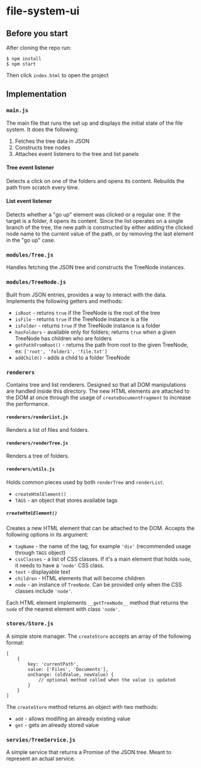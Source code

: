 # file-system-ui

## Before you start

After cloning the repo run:

```
$ npm install
$ npm start
```

Then click `index.html` to open the project

## Implementation

### `main.js`

The main file that runs the set up and displays the initial state of the file system. It does the following:

1. Fetches the tree data in JSON
2. Constructs tree nodes
3. Attaches event listeners to the tree and list panels

#### Tree event listener

Detects a click on one of the folders and opens its content. Rebuilds the path from scratch every time.

#### List event listener

Detects whether a "go up" element was clicked or a regular one. If the target is a folder, it opens its content. Since the list operates on a single branch of the tree, the new path is constructed by either adding the clicked node name to the current value of the path, or by removing the last element in the "go up" case.

### `modules/Tree.js`

Handles fetching the JSON tree and constructs the TreeNode instances.

### `modules/TreeNode.js`

Built from JSON entries, provides a way to interact with the data. Implements the following getters and methods:

- `isRoot` - returns `true` if the TreeNode is the root of the tree
- `isFile` - returns `true` if the TreeNode instance is a file
- `isFolder` - returns `true` if the TreeNode instance is a folder
- `hasFolders` - available only for folders; returns `true` when a given TreeNode has children who are folders
- `getPathFromRoot()` - returns the path from root to the given TreeNode, ex: `['root', 'folder1', 'file.txt']`
- `addChild()` - adds a child to a folder TreeNode 

### `renderers`

Contains tree and list renderers. Designed so that all DOM manipulations are handled inside this directory. The new HTML elements are attached to the DOM at once through the usage of `createDocumentFragment` to increase the performance.

#### `renderers/renderList.js`

Renders a list of files and folders.

#### `renderers/renderTree.js`

Renders a tree of folders.

#### `renderers/utils.js`

Holds common pieces used by both `renderTree` and `renderList`.

- `createHtmlElement()`
- `TAGS` - an object that stores available tags

##### `createHtmlElement()`
Creates a new HTML element that can be attached to the DOM. Accepts the following options in its argument:

  - `tagName` - the name of the tag, for example `'div'` (recommended usage through `TAGS` object)
  - `cssClasses` - a list of CSS classes. If it's a main element that holds `node`, it needs to have a `'node'` CSS class.
  - `text` - displayable text
  - `children` - HTML elements that will become children
  - `node` - an instance of `TreeNode`. Can be provided only when the CSS classes include `'node'`.

Each HTML element implements `__getTreeNode__` method that returns the `node` of the nearest element with class `'node'`.

### `stores/Store.js`

A simple store manager. The `createStore` accepts an array of the following format:

```
[
    {
        key: 'currentPath',
        value: ['Files', 'Documents'],
        onChange: (oldValue, newValue) {
            // optional method called when the value is updated
        }
    }
]
```

The `createStore` method returns an object with two methods:

- `add` - allows modifing an already existing value
- `get` - gets an already stored value

### `servies/TreeService.js`

A simple service that returns a Promise of the JSON tree. Meant to represent an actual service.
